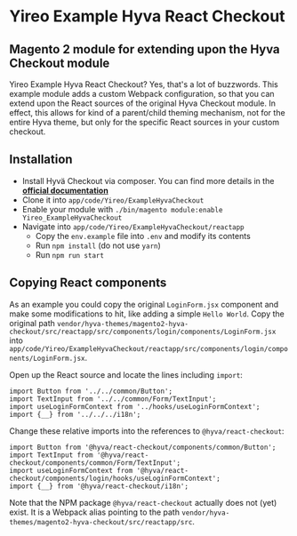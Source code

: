 # Yireo Example Hyva React Checkout
## Magento 2 module for extending upon the Hyva Checkout module

Yireo Example Hyva React Checkout? Yes, that's a lot of buzzwords. This example module adds a custom Webpack configuration, so that you can extend upon the React sources of the original Hyva Checkout module. In effect, this allows for kind of a parent/child theming mechanism, not for the entire Hyva theme, but only for the specific React sources in your custom checkout.

## Installation
- Install Hyvä Checkout via composer. You can find more details in the [**official documentation**](https://hyva-themes.github.io/magento2-hyva-checkout/installation/)
- Clone it into `app/code/Yireo/ExampleHyvaCheckout`
- Enable your module with `./bin/magento module:enable Yireo_ExampleHyvaCheckout`
- Navigate into `app/code/Yireo/ExampleHyvaCheckout/reactapp`
    - Copy the `env.example` file into `.env` and modify its contents
    - Run `npm install` (do not use `yarn`)
    - Run `npm run start`

## Copying React components
As an example you could copy the original `LoginForm.jsx` component and make some modifications to hit, like adding a simple `Hello World`. Copy the original path `vendor/hyva-themes/magento2-hyva-checkout/src/reactapp/src/components/login/components/LoginForm.jsx` into `app/code/Yireo/ExampleHyvaCheckout/reactapp/src/components/login/components/LoginForm.jsx`.

Open up the React source and locate the lines including `import`:
```react
import Button from '../../common/Button';
import TextInput from '../../common/Form/TextInput';
import useLoginFormContext from '../hooks/useLoginFormContext';
import {__} from '../../../i18n';
```

Change these relative imports into the references to `@hyva/react-checkout`:
```react
import Button from '@hyva/react-checkout/components/common/Button';
import TextInput from '@hyva/react-checkout/components/common/Form/TextInput';
import useLoginFormContext from '@hyva/react-checkout/components/login/hooks/useLoginFormContext';
import {__} from '@hyva/react-checkout/i18n';
```

Note that the NPM package `@hyva/react-checkout` actually does not (yet) exist. It is a Webpack alias pointing to the path `vendor/hyva-themes/magento2-hyva-checkout/src/reactapp/src`.
